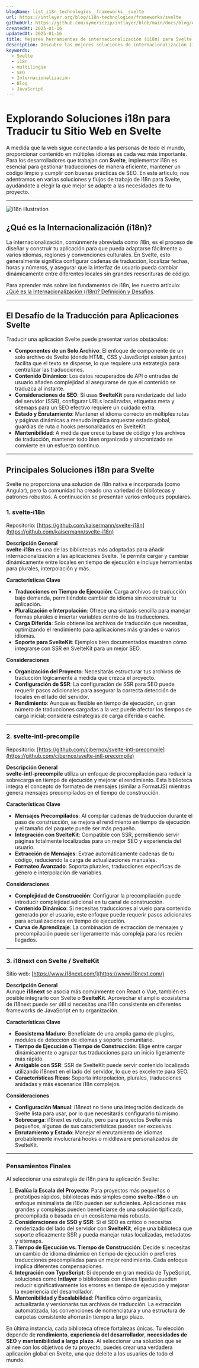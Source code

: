 ```yaml
---
blogName: list_i18n_technologies__frameworks__svelte
url: https://intlayer.org/blog/i18n-technologies/frameworks/svelte
githubUrl: https://github.com/aymericzip/intlayer/blob/main/docs/blog/en/list_i18n_technologies/frameworks/svelte.md
createdAt: 2025-01-16
updatedAt: 2025-01-16
title: Mejores herramientas de internacionalización (i18n) para Svelte
description: Descubre las mejores soluciones de internacionalización (i18n) para enfrentar desafíos de traducción, mejorar la búsqueda en la web y ofrecer una experiencia web global sin problemas.
keywords:
  - Svelte
  - i18n
  - multilingüe
  - SEO
  - Internacionalización
  - Blog
  - JavaScript
---
```


# Explorando Soluciones i18n para Traducir tu Sitio Web en Svelte

A medida que la web sigue conectando a las personas de todo el mundo, proporcionar contenido en múltiples idiomas es cada vez más importante. Para los desarrolladores que trabajan con **Svelte**, implementar i18n es esencial para gestionar traducciones de manera eficiente, mantener un código limpio y cumplir con buenas prácticas de SEO. En este artículo, nos adentramos en varias soluciones y flujos de trabajo de i18n para Svelte, ayudándote a elegir la que mejor se adapte a las necesidades de tu proyecto.

---

![i18n illustration](https://github.com/aymericzip/intlayer/blob/main/docs/blog/assets/i18n.webp)

## ¿Qué es la Internacionalización (i18n)?

La internacionalización, comúnmente abreviada como i18n, es el proceso de diseñar y construir tu aplicación para que pueda adaptarse fácilmente a varios idiomas, regiones y convenciones culturales. En Svelte, esto generalmente significa configurar cadenas de traducción, localizar fechas, horas y números, y asegurar que la interfaz de usuario pueda cambiar dinámicamente entre diferentes locales sin grandes reescrituras de código.

Para aprender más sobre los fundamentos de i18n, lee nuestro artículo: [¿Qué es la Internacionalización (i18n)? Definición y Desafíos](https://github.com/aymericzip/intlayer/blob/main/docs/blog/es/what_is_internationalization.md).

---

## El Desafío de la Traducción para Aplicaciones Svelte

Traducir una aplicación Svelte puede presentar varios obstáculos:

- **Componentes de un Solo Archivo**: El enfoque de componente de un solo archivo de Svelte (donde HTML, CSS y JavaScript existen juntos) facilita que el texto se disperse, lo que requiere una estrategia para centralizar las traducciones.
- **Contenido Dinámico**: Los datos recuperados de API o entradas de usuario añaden complejidad al asegurarse de que el contenido se traduzca al instante.
- **Consideraciones de SEO**: Si usas **SvelteKit** para renderizado del lado del servidor (SSR), configurar URLs localizadas, etiquetas meta y sitemaps para un SEO efectivo requiere un cuidado extra.
- **Estado y Enrutamiento**: Mantener el idioma correcto en múltiples rutas y páginas dinámicas a menudo implica orquestar estado global, guardias de ruta o hooks personalizados en SvelteKit.
- **Mantenibilidad**: A medida que crece tu base de código y los archivos de traducción, mantener todo bien organizado y sincronizado se convierte en un esfuerzo continuo.

---

## Principales Soluciones i18n para Svelte

Svelte no proporciona una solución de i18n nativa e incorporada (como Angular), pero la comunidad ha creado una variedad de bibliotecas y patrones robustos. A continuación se presentan varios enfoques populares.

### 1. svelte-i18n

Repositorio: [https://github.com/kaisermann/svelte-i18n](https://github.com/kaisermann/svelte-i18n)

**Descripción General**  
**svelte-i18n** es una de las bibliotecas más adoptadas para añadir internacionalización a las aplicaciones Svelte. Te permite cargar y cambiar dinámicamente entre locales en tiempo de ejecución e incluye herramientas para plurales, interpolación y más.

**Características Clave**

- **Traducciones en Tiempo de Ejecución**: Carga archivos de traducción bajo demanda, permitiéndote cambiar de idioma sin reconstruir tu aplicación.
- **Pluralización e Interpolación**: Ofrece una sintaxis sencilla para manejar formas plurales e insertar variables dentro de las traducciones.
- **Carga Diferida**: Solo obtiene los archivos de traducción que necesitas, optimizando el rendimiento para aplicaciones más grandes o varios idiomas.
- **Soporte para SvelteKit**: Ejemplos bien documentados muestran cómo integrarse con SSR en SvelteKit para un mejor SEO.

**Consideraciones**

- **Organización del Proyecto**: Necesitarás estructurar tus archivos de traducción lógicamente a medida que crezca el proyecto.
- **Configuración de SSR**: La configuración de SSR para SEO puede requerir pasos adicionales para asegurar la correcta detección de locales en el lado del servidor.
- **Rendimiento**: Aunque es flexible en tiempo de ejecución, un gran número de traducciones cargadas a la vez puede afectar los tiempos de carga inicial; considera estrategias de carga diferida o caché.

---

### 2. svelte-intl-precompile

Repositorio: [https://github.com/cibernox/svelte-intl-precompile](https://github.com/cibernox/svelte-intl-precompile)

**Descripción General**  
**svelte-intl-precompile** utiliza un enfoque de precompilación para reducir la sobrecarga en tiempo de ejecución y mejorar el rendimiento. Esta biblioteca integra el concepto de formateo de mensajes (similar a FormatJS) mientras genera mensajes precompilados en el tiempo de construcción.

**Características Clave**

- **Mensajes Precompilados**: Al compilar cadenas de traducción durante el paso de construcción, se mejora el rendimiento en tiempo de ejecución y el tamaño del paquete puede ser más pequeño.
- **Integración con SvelteKit**: Compatible con SSR, permitiendo servir páginas totalmente localizadas para un mejor SEO y experiencia del usuario.
- **Extracción de Mensajes**: Extrae automáticamente cadenas de tu código, reduciendo la carga de actualizaciones manuales.
- **Formateo Avanzado**: Soporta plurales, traducciones específicas de género e interpolación de variables.

**Consideraciones**

- **Complejidad de Construcción**: Configurar la precompilación puede introducir complejidad adicional en tu canal de construcción.
- **Contenido Dinámico**: Si necesitas traducciones al vuelo para contenido generado por el usuario, este enfoque puede requerir pasos adicionales para actualizaciones en tiempo de ejecución.
- **Curva de Aprendizaje**: La combinación de extracción de mensajes y precompilación puede ser ligeramente más compleja para los recién llegados.

---

### 3. i18next con Svelte / SvelteKit

Sitio web: [https://www.i18next.com/](https://www.i18next.com/)

**Descripción General**  
Aunque **i18next** se asocia más comúnmente con React o Vue, también es posible integrarlo con Svelte o **SvelteKit**. Aprovechar el amplio ecosistema de i18next puede ser útil si necesitas una i18n consistente en diferentes frameworks de JavaScript en tu organización.

**Características Clave**

- **Ecosistema Maduro**: Benefíciate de una amplia gama de plugins, módulos de detección de idiomas y soporte comunitario.
- **Tiempo de Ejecución o Tiempo de Construcción**: Elige entre cargar dinámicamente o agrupar tus traducciones para un inicio ligeramente más rápido.
- **Amigable con SSR**: SSR de SvelteKit puede servir contenido localizado utilizando i18next en el lado del servidor, lo que es excelente para SEO.
- **Características Ricas**: Soporta interpolación, plurales, traducciones anidadas y más escenarios i18n complejos.

**Consideraciones**

- **Configuración Manual**: i18next no tiene una integración dedicada de Svelte lista para usar, por lo que necesitarás configurarlo tú mismo.
- **Sobrecarga**: i18next es robusto, pero para proyectos Svelte más pequeños, algunas de sus características pueden ser excesivas.
- **Enrutamiento y Estado**: Manejar el enrutamiento de idiomas probablemente involucrará hooks o middleware personalizados de SvelteKit.

---

### Pensamientos Finales

Al seleccionar una estrategia de i18n para tu aplicación Svelte:

1. **Evalúa la Escala del Proyecto**: Para proyectos más pequeños o prototipos rápidos, bibliotecas más simples como **svelte-i18n** o un enfoque minimalista de i18n pueden ser suficientes. Aplicaciones más grandes y complejas pueden beneficiarse de una solución tipificada, precompilada o basada en un ecosistema más robusto.
2. **Consideraciones de SSO y SSR**: Si el SEO es crítico o necesitas renderizado del lado del servidor con **SvelteKit**, elige una biblioteca que soporte eficazmente SSR y pueda manejar rutas localizadas, metadatos y sitemaps.
3. **Tiempo de Ejecución vs. Tiempo de Construcción**: Decide si necesitas un cambio de idioma dinámico en tiempo de ejecución o prefieres traducciones precompiladas para un mejor rendimiento. Cada enfoque implica diferentes compensaciones.
4. **Integración con TypeScript**: Si depende en gran medida de TypeScript, soluciones como **Intlayer** o bibliotecas con claves tipadas pueden reducir significativamente los errores en tiempo de ejecución y mejorar la experiencia del desarrollador.
5. **Mantenibilidad y Escalabilidad**: Planifica cómo organizarás, actualizarás y versionarás tus archivos de traducción. La extracción automatizada, las convenciones de nomenclatura y una estructura de carpetas consistente ahorrarán tiempo a largo plazo.

En última instancia, cada biblioteca ofrece fortalezas únicas. Tu elección depende de **rendimiento**, **experiencia del desarrollador**, **necesidades de SEO** y **mantenibilidad a largo plazo**. Al seleccionar una solución que se alinee con los objetivos de tu proyecto, puedes crear una verdadera aplicación global en Svelte, una que deleite a los usuarios de todo el mundo.
